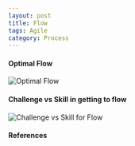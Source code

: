 ```yaml
---
layout: post
title: Flow
tags: Agile
category: Process
---
```


#### Optimal Flow 

<img class="img-responsive" alt="Optimal Flow" src="{{ site.url }}/assets/images/Optimal-Flow.png">

#### Challenge vs Skill in getting to flow

<img class="img-responsive" alt="Challenge vs Skill for Flow" src="{{ site.url }}/assets/images/Challenge-Skill-Flow.jpeg">

#### References 
